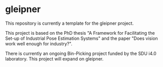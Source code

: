 # gleipner

This repository is currently a template for the gleipner project.

This project is based on the PhD thesis "A Framework for Facilitating the Set-up of Industrial Pose Estimation Systems" and the paper "Does vision work well enough for industry?".

There is currently an ongoing Bin-Picking project funded by the SDU i4.0 laboratory. This project will expand on gleipner.
